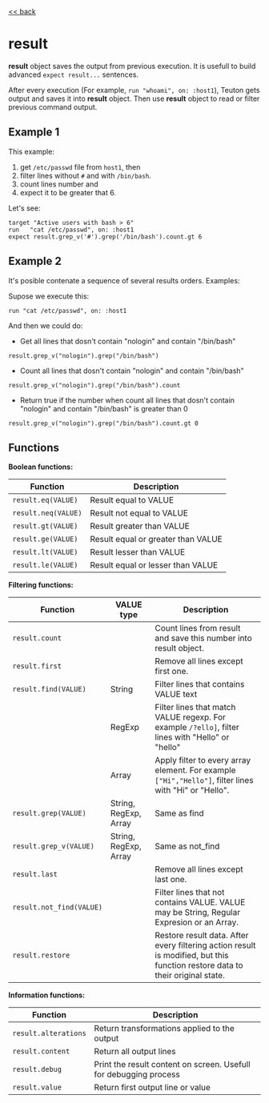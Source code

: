 [<< back](../README.md)

# result

**result** object saves the output from previous execution.
It is usefull to build advanced `expect result...` sentences.

After every execution (For example, `run "whoami", on: :host1`), Teuton gets output and saves it into **result** object. Then use **result** object to read or filter previous command output.

## Example 1

This example:
1. get `/etc/passwd` file from `host1`, then
2. filter lines without `#` and with `/bin/bash`.
3. count lines number and
4. expect it to be greater that 6.

Let's see:

```
target "Active users with bash > 6"
run   "cat /etc/passwd", on: :host1
expect result.grep_v('#').grep('/bin/bash').count.gt 6
```

## Example 2

It's posible contenate a sequence of several results orders. Examples:

Supose we execute this:
```
run "cat /etc/passwd", on: :host1
```

And then we could do:
* Get all lines that dosn't contain "nologin" and contain "/bin/bash"
```
result.grep_v("nologin").grep("/bin/bash")
```
* Count all lines that dosn't contain "nologin" and contain "/bin/bash"
```
result.grep_v("nologin").grep("/bin/bash").count
```
* Return true if the number when count all lines that dosn't contain "nologin" and contain "/bin/bash" is greater than 0
```
result.grep_v("nologin").grep("/bin/bash").count.gt 0
```

## Functions

**Boolean functions:**

| Function            | Description               |
| ------------------- | ------------------------- |
| `result.eq(VALUE)`  | Result equal to VALUE     |
| `result.neq(VALUE)` | Result not equal to VALUE |
| `result.gt(VALUE)`  | Result greater than VALUE |
| `result.ge(VALUE)`  | Result equal or greater than VALUE |
| `result.lt(VALUE)`  | Result lesser than VALUE  |
| `result.le(VALUE)`  | Result equal or lesser than VALUE |

**Filtering functions:**

| Function             | VALUE type  | Description                           |
| -------------------- | ----------- | ------------------------------------- |
| `result.count`       |             | Count lines from result and save this number into result object. |
| `result.first` | | Remove all lines except first one.|
| `result.find(VALUE)` | String      | Filter lines that contains VALUE text |
|                      | RegExp      | Filter lines that match VALUE regexp. For example `/?ello]`, filter lines with "Hello" or "hello" |
|                      | Array       | Apply filter to every array element. For example `["Hi","Hello"]`, filter lines with "Hi" or "Hello". |
| `result.grep(VALUE)` | String, RegExp, Array | Same as find |
| `result.grep_v(VALUE)` | String, RegExp, Array | Same as not_find |
| `result.last` | | Remove all lines except last one.|
| `result.not_find(VALUE)` |         | Filter lines that not contains VALUE. VALUE may be String, Regular Expresion or an Array. |
| `result.restore`     |             | Restore result data. After every filtering action result is modified, but this function restore data to their original state. |

**Information functions:**

| Function             | Description |
| -------------------- | --------------------------------- |
| `result.alterations` | Return transformations applied to the output |
| `result.content`     | Return all output lines         |
| `result.debug`       | Print the result content on screen. Usefull for debugging process |
| `result.value`       | Return first output line or value |
